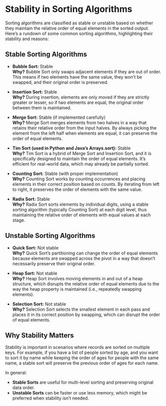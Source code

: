 # Stability in Sorting Algorithms

Sorting algorithms are classified as stable or unstable based on whether they maintain the relative order of equal elements in the sorted output. Here’s a rundown of some common sorting algorithms, highlighting their stability and reasons:

## Stable Sorting Algorithms

- **Bubble Sort:** Stable  
  **Why?** Bubble Sort only swaps adjacent elements if they are out of order. This means if two elements have the same value, they won’t be swapped, and their original order is preserved.

- **Insertion Sort:** Stable  
  **Why?** During insertion, elements are only moved if they are strictly greater or lesser, so if two elements are equal, the original order between them is maintained.

- **Merge Sort:** Stable (if implemented carefully)  
  **Why?** Merge Sort merges elements from two halves in a way that retains their relative order from the input halves. By always picking the element from the left half when elements are equal, it can preserve the order of equal elements.

- **Tim Sort (used in Python and Java’s Arrays.sort):** Stable  
  **Why?** Tim Sort is a hybrid of Merge Sort and Insertion Sort, and it is specifically designed to maintain the order of equal elements. It’s efficient for real-world data, which may already be partially sorted.

- **Counting Sort:** Stable (with proper implementation)  
  **Why?** Counting Sort works by counting occurrences and placing elements in their correct position based on counts. By iterating from left to right, it preserves the order of elements with the same value.

- **Radix Sort:** Stable  
  **Why?** Radix Sort sorts elements by individual digits, using a stable sorting algorithm (typically Counting Sort) at each digit level, thus maintaining the relative order of elements with equal values at each stage.

## Unstable Sorting Algorithms

- **Quick Sort:** Not stable  
  **Why?** Quick Sort’s partitioning can change the order of equal elements because elements are swapped across the pivot in a way that doesn’t necessarily preserve their original order.

- **Heap Sort:** Not stable  
  **Why?** Heap Sort involves moving elements in and out of a heap structure, which disrupts the relative order of equal elements due to the way the heap property is maintained (i.e., repeatedly swapping elements).

- **Selection Sort:** Not stable  
  **Why?** Selection Sort selects the smallest element in each pass and places it in its correct position by swapping, which can disrupt the order of equal elements.

## Why Stability Matters

Stability is important in scenarios where records are sorted on multiple keys. For example, if you have a list of people sorted by age, and you want to sort it by name while keeping the order of ages for people with the same name, a stable sort will preserve the previous order of ages for each name.

In general:

- **Stable Sorts** are useful for multi-level sorting and preserving original data order.
- **Unstable Sorts** can be faster or use less memory, which might be preferred when stability isn’t needed.
